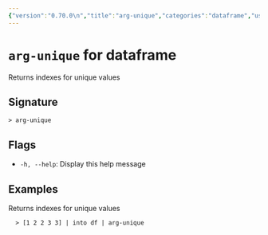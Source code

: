 ```yaml
---
{"version":"0.70.0\n","title":"arg-unique","categories":"dataframe","usage":"Returns indexes for unique values\n"}
---
```

<!-- THIS FILE IS GENERATED BY update_book_commands.cjs USING NUSHELL'S HELP COMMANDS.
REFRAIN FROM EDITING IT MANUALLY.-->
# <code>arg-unique</code> for dataframe

<div class='command-title'>Returns indexes for unique values</div>

## Signature

```> arg-unique```

## Flags

 * ```-h, --help```: Display this help message
## Examples

  Returns indexes for unique values
```shell
  > [1 2 2 3 3] | into df | arg-unique
```


